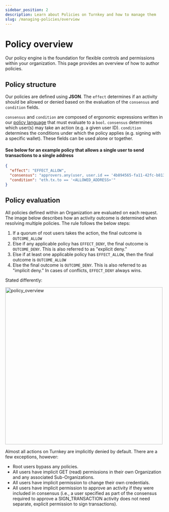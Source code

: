 ```yaml
---
sidebar_position: 2
description: Learn about Policies on Turnkey and how to manage them
slug: /managing-policies/overview
---
```

# Policy overview

Our policy engine is the foundation for flexible controls and permissions within your organization. This page provides an overview of how to author policies.

## Policy structure

Our policies are defined using **JSON**. The `effect` determines if an activity should be allowed or denied based on the evaluation of the `consensus` and `condition` fields.

`consensus` and `condition` are composed of ergonomic expressions written in our [policy language](/managing-polices/language) that must evaluate to a `bool`.  `consensus` determines which user(s) may take an action (e.g. a given user ID). `condition` determines the conditions under which the policy applies (e.g. signing with a specific wallet). These fields can be used alone or together.

#### See below for an example policy that allows a single user to send transactions to a single address

```json JSON
{
  "effect": "EFFECT_ALLOW",
  "consensus": "approvers.any(user, user.id == '4b894565-fa11-42fc-b813-5bf4ea3d53f9')",
  "condition": "eth.tx.to == '<ALLOWED_ADDRESS>'"
}
```

## Policy evaluation

All policies defined within an Organization are evaluated on each request. The image below describes how an activity outcome is determined when resolving multiple policies. The rule follows the below steps:

1. If a quorum of root users takes the action, the final outcome is `OUTCOME_ALLOW`
2. Else if any applicable policy has `EFFECT_DENY`, the final outcome is `OUTCOME_DENY`. This is also referred to as "explicit deny."
3. Else if at least one applicable policy has `EFFECT_ALLOW`, then the final outcome is `OUTCOME_ALLOW`
4. Else the final outcome is `OUTCOME_DENY`. This is also referred to as "implicit deny." In cases of conflicts, `EFFECT_DENY` always wins.

Stated differently:

<p style={{textAlign: 'center'}}>
  <img src="/img/diagrams/policy_overview.png" alt="policy_overview" width="500px" />
</p>

Almost all actions on Turnkey are implicitly denied by default. There are a few exceptions, however: 
- Root users bypass any policies.
- All users have implicit GET (read) permissions in their own Organization and any associated Sub-Organizations. 
- All users have implicit permission to change their own credentials.
- All users have implicit permission to approve an activity if they were included in consensus (i.e., a user specified as part of the consensus required to approve a SIGN_TRANSACTION activity does not need separate, explicit permission to sign transactions).
